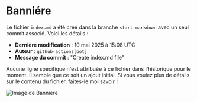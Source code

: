 # Banniére

Le fichier `index.md` a été créé dans la branche `start-markdown` avec un seul commit associé. Voici les détails :

- **Dernière modification** : 10 mai 2025 à 15:08 UTC
- **Auteur** : `github-actions[bot]`
- **Message du commit** : "Create index.md file"

Aucune ligne spécifique n'est attribuée à ce fichier dans l'historique pour le moment. Il semble que ce soit un ajout initial. Si vous voulez plus de détails sur le contenu du fichier, faites-le moi savoir !

![Image de Bannière](https://camo.githubusercontent.com/fd4b481746fdc3fa572431efa66a5e9e2eb8e6d80b06565ba1ed1a50d54925e7/68747470733a2f2f6f63746f6465782e6769746875622e636f6d2f696d616765732f79616b746f6361742e706e67)
